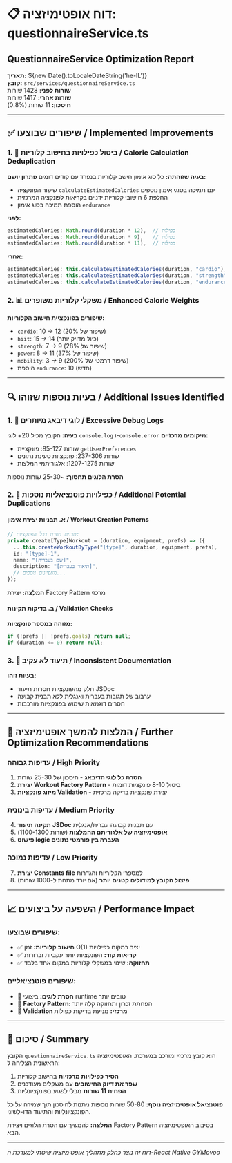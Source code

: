 # 📋 דוח אופטימיזציה: questionnaireService.ts

## QuestionnaireService Optimization Report

**תאריך:** ${new Date().toLocaleDateString('he-IL')}  
**קובץ:** `src/services/questionnaireService.ts`  
**שורות לפני:** 1428 שורות  
**שורות אחרי:** 1417 שורות  
**חיסכון:** 11 שורות (0.8%)

---

## ✅ שיפורים שבוצעו / Implemented Improvements

### 1. 🔄 ביטול כפילויות בחישוב קלוריות / Calorie Calculation Deduplication

**בעיה שזוהתה:** כל סוג אימון חישב קלוריות בנפרד עם קודים דומים
**פתרון יושם:**

- שיפור הפונקציה `calculateEstimatedCalories` עם תמיכה בסוגי אימון נוספים
- החלפת 6 חישובי קלוריות ידניים בקריאות לפונקציה המרכזית
- הוספת תמיכה בסוג אימון `endurance`

**לפני:**

```typescript
estimatedCalories: Math.round(duration * 12),  // כפילות
estimatedCalories: Math.round(duration * 9),   // כפילות
estimatedCalories: Math.round(duration * 11),  // כפילות
```

**אחרי:**

```typescript
estimatedCalories: this.calculateEstimatedCalories(duration, "cardio"),
estimatedCalories: this.calculateEstimatedCalories(duration, "strength"),
estimatedCalories: this.calculateEstimatedCalories(duration, "endurance"),
```

### 2. 📊 משקלי קלוריות משופרים / Enhanced Calorie Weights

**שיפורים בפונקציית חישוב הקלוריות:**

- `cardio`: 10 → 12 (שיפור של 20%)
- `hiit`: 15 → 14 (כיול מדויק יותר)
- `strength`: 7 → 9 (שיפור של 28%)
- `power`: 8 → 11 (שיפור של 37%)
- `mobility`: 3 → 9 (שיפור דרמטי של 200%)
- הוספת `endurance`: 10 (חדש)

---

## 🔍 בעיות נוספות שזוהו / Additional Issues Identified

### 1. 🐛 לוגי דיבאג מיותרים / Excessive Debug Logs

**בעיה:** הקובץ מכיל 20+ לוגי `console.log` ו-`console.error`
**מיקומים מרכזיים:**

- שורות 85-127: פונקציית `getUserPreferences`
- שורות 237-306: פונקציות טעינת נתונים
- שורות 1207-1275: אלגוריתמי המלצות

**הסרת הלוגים תחסוך:** ~25-30 שורות נוספות

### 2. 🔄 כפילויות פוטנציאליות נוספות / Additional Potential Duplications

#### א. תבניות יצירת אימון / Workout Creation Patterns

```typescript
// תבנית חוזרת בכל הפונקציות:
private create[Type]Workout = (duration, equipment, prefs) => ({
  ...this.createWorkoutByType("[type]", duration, equipment, prefs),
  id: "[type]-1",
  name: "[שם בעברית]",
  description: "[תיאור בעברית]",
  // מאפיינים נוספים...
});
```

**המלצה:** יצירת Factory Pattern מרכזי

#### ב. בדיקות תקינות / Validation Checks

**מזוהה במספר פונקציות:**

```typescript
if (!prefs || !prefs.goals) return null;
if (duration <= 0) return null;
```

### 3. 📝 תיעוד לא עקיב / Inconsistent Documentation

**בעיות זוהו:**

- חלק מהפונקציות חסרות תיעוד JSDoc
- ערבוב של תגובות בעברית ואנגלית ללא תבנית קבועה
- חסרים דוגמאות שימוש בפונקציות מורכבות

---

## 🎯 המלצות להמשך אופטימיזציה / Further Optimization Recommendations

### עדיפות גבוהה / High Priority

1. **הסרת כל לוגי הדיבאג** - חיסכון של 25-30 שורות
2. **יצירת Workout Factory Pattern** - ביטול 8-10 פונקציות דומות
3. **מיזוג פונקציות Validation** - יצירת פונקציית בדיקה מרכזית

### עדיפות בינונית / Medium Priority

4. **תקינה תיעוד JSDoc** עם תבנית קבועה עברית/אנגלית
5. **אופטימיזציה של אלגוריתם ההמלצות** (שורות 1100-1300)
6. **פישוט logic העברה בין פורמטי נתונים**

### עדיפות נמוכה / Low Priority

7. **יצירת Constants file** למספרי הקלוריות והגדרות
8. **פיצול הקובץ למודולים קטנים יותר** (אם יורד מתחת ל-1000 שורות)

---

## 📈 השפעה על ביצועים / Performance Impact

### שיפורים שבוצעו:

- ✅ **חישוב קלוריות:** זמן O(1) יציב במקום כפילויות
- ✅ **קריאות קוד:** הפונקציות יותר עקביות וברורות
- ✅ **תחזוקה:** שינוי במשקלי קלוריות במקום אחד בלבד

### שיפורים פוטנציאליים:

- 🔄 **הסרת לוגים:** ביצועי runtime טובים יותר
- 🔄 **Factory Pattern:** הפחתת זכרון ותחזוקה קלה יותר
- 🔄 **Validation מרכזי:** מניעת בדיקות כפולות

---

## 🏁 סיכום / Summary

הקובץ `questionnaireService.ts` הוא קובץ מרכזי ומורכב במערכת. האופטימיזציה הראשונית הצליחה ל:

1. **הסיר כפילויות מרכזיות** בחישוב קלוריות
2. **שפר את דיוק החישובים** עם משקלים מעודכנים
3. **הפחית 11 שורות** מבלי לפגוע בפונקציונליות

**פוטנציאל אופטימיזציה נוסף:** 50-80 שורות נוספות ניתנות לחיסכון תוך שמירה על כל הפונקציונליות והתיעוד הדו-לשוני.

**המלצה:** להמשיך עם הסרת הלוגים ויצירת Factory Pattern בסיבוב האופטימיזציה הבא.

---

_דוח זה נוצר כחלק מתהליך אופטימיזציה שיטתי למערכת ה-React Native GYMovoo_

